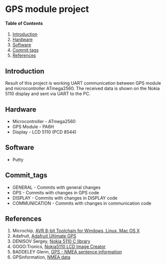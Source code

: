 
# GPS module project

#### Table of Contents

1. [Introduction](#introduction)
2. [Hardware](#hardware)
3. [Software](#software)
4. [Commit tags](#Commit_tags)
5. [References](#references)


## Introduction

Result of this project is working UART communication between GPS module and microcontroller ATmega2560. 
The received data is shown on the Nokia 5110 display and sent via UART to the PC.


## Hardware

- Microcontroller - ATmega2560
- GPS Module - PA6H
- Display - LCD 5110 (PCD 8544)

## Software

- Putty

## Commit_tags

- GENERAL - Commits with general changes 
- GPS - Commits with changes in GPS code
- DISPLAY - Commits with changes in DISPLAY code
- COMMUNICATION - Commits with changes in communication code

## References

1. Microchip, [AVR 8-bit Toolchain for Windows, Linux, Mac OS X](https://www.microchip.com/mplab/avr-support/avr-and-arm-toolchains-c-compilers)
2. Adafruit, [Adafruit Ultimate GPS](https://airu.coe.utah.edu/wp-content/uploads/sites/62/2017/09/adafruit-ultimate-gps.pdf?fbclid=IwAR0Ea351FrcKBUMDiNXTcYiiYndw2nQmZJZgRo1zAhL7gRVmd4eEwBCMVXM)
3. DENISOV Sergey, [Nokia 5110 C library](https://github.com/LittleBuster/avr-nokia5110)
4. GOGO:Tronics, [Nokia5110 LCD Image Creator](https://sparks.gogo.co.nz/pcd8554-bmp.html)
5. BADDELEY Glenn, [GPS - NMEA sentence information](http://aprs.gids.nl/nmea/?fbclid=IwAR0fBH6iihk2jP2ggj2fvoQDHA2099OemoPaujcPFWmtm5nfdvbKm0RUfD8#gsa)
6. GPSinformation, [NMEA data](https://www.gpsinformation.org/dale/nmea.htm?fbclid=IwAR3vzXEpJMyglt1sn1XzM4cIh-r2uJDDzEd3iujcXd3tYgysBgcucY19lPU#GGA)
